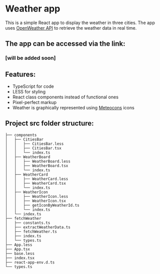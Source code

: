 # Weather app

This is a simple React app to display the weather in three cities.
The app uses [OpenWeather API](https://openweathermap.org/api) to retrieve the weather data in real time.

## The app can be accessed via the link:

### [will be added soon]


## Features:
- TypeScript for code
- LESS for styling
- React class components instead of functional ones
- Pixel-perfect markup
- Weather is graphically represented using [Meteocons](https://bas.dev/work/meteocons) icons

## Project src folder structure:
```
├── components
│   ├── CitiesBar
│   │   ├── CitiesBar.less
│   │   ├── CitiesBar.tsx
│   │   └── index.ts
│   ├── WeatherBoard
│   │   ├── WeatherBoard.less
│   │   ├── WeatherBoard.tsx
│   │   └── index.ts
│   ├── WeatherCard
│   │   ├── WeatherCard.less
│   │   ├── WeatherCard.tsx
│   │   └── index.ts
│   ├── WeatherIcon
│   │   ├── WeatherIcon.less
│   │   ├── WeatherIcon.tsx
│   │   ├── getIconByWeatherId.ts
│   │   └── index.ts
│   └── index.ts
├── fetchWeather
│   ├── constants.ts
│   ├── extractWeatherData.ts
│   ├── fetchWeather.ts
│   ├── index.ts
│   └── types.ts
├── App.less
├── App.tsx
├── base.less
├── index.tsx
├── react-app-env.d.ts
└── types.ts
```
